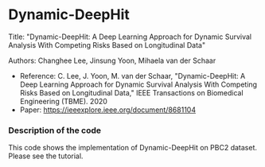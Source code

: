 # Dynamic-DeepHit
Title: "Dynamic-DeepHit: A Deep Learning Approach for Dynamic Survival Analysis With Competing Risks Based on Longitudinal Data"

Authors: Changhee Lee, Jinsung Yoon, Mihaela van der Schaar

- Reference: C. Lee, J. Yoon, M. van der Schaar, "Dynamic-DeepHit: A Deep Learning Approach for Dynamic Survival Analysis With Competing Risks Based on Longitudinal Data," IEEE Transactions on Biomedical Engineering (TBME). 2020
- Paper: https://ieeexplore.ieee.org/document/8681104

### Description of the code
This code shows the implementation of Dynamic-DeepHit on PBC2 dataset.
Please see the tutorial.

